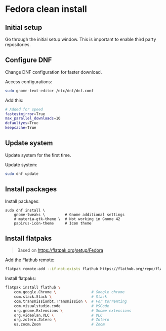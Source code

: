 # Fedora clean install

## Initial setup

Go through the initial setup window. This is important to enable third party repositories.

## Configure DNF

Change DNF configuration for faster download.

Access configurations:

```bash
sudo gnome-text-editor /etc/dnf/dnf.conf
```

Add this:

```bash
# Added for speed
fastestmirror=True
max_parallel_downloads=10
defaultyes=True
keepcache=True
```

## Update system

Update system for the first time.

Update system:

```bash
sudo dnf update
```

## Install packages

Install packages:

```
sudo dnf install \
    gnome-tweaks \         # Gnome additional settings
    # materia-gtk-theme \  # Not working in Gnome 42
    papirus-icon-theme     # Icon theme
```

## Install flatpaks

> Based on https://flatpak.org/setup/Fedora

Add the Flathub remote:

```bash
flatpak remote-add --if-not-exists flathub https://flathub.org/repo/flathub.flatpakrepo
```

Install flatpaks:

```bash
flatpak install flathub \
    com.google.Chrome \                # Google chrome
    com.slack.Slack \                  # Slack
    com.transmissionbt.Transmission \  # For torrenting
    com.visualstudio.code              # VSCode
    org.gnome.Extensions \             # Gnome extensions
    org.videolan.VLC \                 # VLC
    org.zotero.Zotero \                # Zotero
    us.zoom.Zoom                       # Zoom
```
